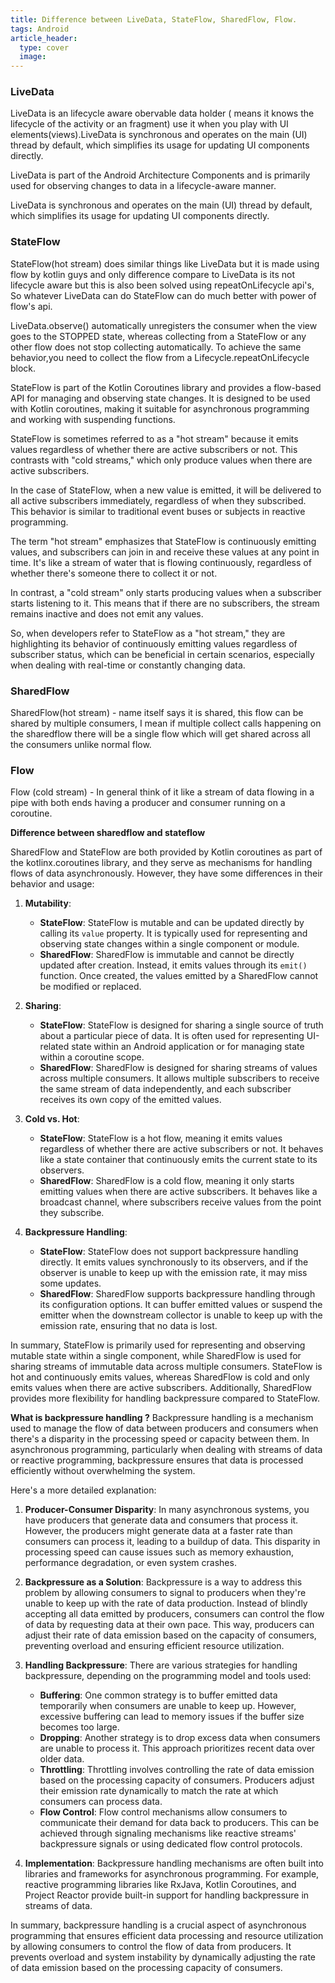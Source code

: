 ```yaml
---
title: Difference between LiveData, StateFlow, SharedFlow, Flow.
tags: Android
article_header:
  type: cover
  image:
---
```


### LiveData
LiveData is an lifecycle aware obervable data holder ( means it knows the lifecycle of the activity or an fragment) use it when you play with UI elements(views).LiveData is synchronous and operates on the main (UI) thread by default, which simplifies its usage for updating UI components directly.

LiveData is part of the Android Architecture Components and is primarily used for observing changes to data in a lifecycle-aware manner.

LiveData is synchronous and operates on the main (UI) thread by default, which simplifies its usage for updating UI components directly.

### StateFlow
StateFlow(hot stream)  does similar things like LiveData but it is made using flow by kotlin guys and  only difference compare to LiveData is its not lifecycle aware but this is also been solved using repeatOnLifecycle api's, So whatever LiveData can do StateFlow can do much better with power of flow's api.

LiveData.observe() automatically unregisters the consumer when the view goes to the STOPPED state, whereas collecting from a StateFlow or any other flow does not stop collecting automatically. To achieve the same behavior,you need to collect the flow from a Lifecycle.repeatOnLifecycle block.

StateFlow is part of the Kotlin Coroutines library and provides a flow-based API for managing and observing state changes.
It is designed to be used with Kotlin coroutines, making it suitable for asynchronous programming and working with suspending functions.

StateFlow is sometimes referred to as a "hot stream" because it emits values regardless of whether there are active subscribers or not. This contrasts with "cold streams," which only produce values when there are active subscribers.

In the case of StateFlow, when a new value is emitted, it will be delivered to all active subscribers immediately, regardless of when they subscribed. This behavior is similar to traditional event buses or subjects in reactive programming.

The term "hot stream" emphasizes that StateFlow is continuously emitting values, and subscribers can join in and receive these values at any point in time. It's like a stream of water that is flowing continuously, regardless of whether there's someone there to collect it or not.

In contrast, a "cold stream" only starts producing values when a subscriber starts listening to it. This means that if there are no subscribers, the stream remains inactive and does not emit any values.

So, when developers refer to StateFlow as a "hot stream," they are highlighting its behavior of continuously emitting values regardless of subscriber status, which can be beneficial in certain scenarios, especially when dealing with real-time or constantly changing data.

### SharedFlow
SharedFlow(hot stream) - name itself says it is shared, this flow can be shared by multiple consumers, I mean if multiple collect calls happening on the sharedflow there will be a single flow which will get shared across all the consumers unlike normal flow.


### Flow
Flow (cold stream) - In general think of it like a stream of data flowing in a pipe with  both ends having a producer and consumer running on a coroutine.


**Difference between sharedflow and stateflow**

SharedFlow and StateFlow are both provided by Kotlin coroutines as part of the kotlinx.coroutines library, and they serve as mechanisms for handling flows of data asynchronously. However, they have some differences in their behavior and usage:

1. **Mutability**:
   - **StateFlow**: StateFlow is mutable and can be updated directly by calling its `value` property. It is typically used for representing and observing state changes within a single component or module.
   - **SharedFlow**: SharedFlow is immutable and cannot be directly updated after creation. Instead, it emits values through its `emit()` function. Once created, the values emitted by a SharedFlow cannot be modified or replaced.

2. **Sharing**:
   - **StateFlow**: StateFlow is designed for sharing a single source of truth about a particular piece of data. It is often used for representing UI-related state within an Android application or for managing state within a coroutine scope.
   - **SharedFlow**: SharedFlow is designed for sharing streams of values across multiple consumers. It allows multiple subscribers to receive the same stream of data independently, and each subscriber receives its own copy of the emitted values.

3. **Cold vs. Hot**:
   - **StateFlow**: StateFlow is a hot flow, meaning it emits values regardless of whether there are active subscribers or not. It behaves like a state container that continuously emits the current state to its observers.
   - **SharedFlow**: SharedFlow is a cold flow, meaning it only starts emitting values when there are active subscribers. It behaves like a broadcast channel, where subscribers receive values from the point they subscribe.

4. **Backpressure Handling**:
   - **StateFlow**: StateFlow does not support backpressure handling directly. It emits values synchronously to its observers, and if the observer is unable to keep up with the emission rate, it may miss some updates.
   - **SharedFlow**: SharedFlow supports backpressure handling through its configuration options. It can buffer emitted values or suspend the emitter when the downstream collector is unable to keep up with the emission rate, ensuring that no data is lost.

In summary, StateFlow is primarily used for representing and observing mutable state within a single component, while SharedFlow is used for sharing streams of immutable data across multiple consumers. StateFlow is hot and continuously emits values, whereas SharedFlow is cold and only emits values when there are active subscribers. Additionally, SharedFlow provides more flexibility for handling backpressure compared to StateFlow.


**What is backpressure handling ?**
Backpressure handling is a mechanism used to manage the flow of data between producers and consumers when there's a disparity in the processing speed or capacity between them. In asynchronous programming, particularly when dealing with streams of data or reactive programming, backpressure ensures that data is processed efficiently without overwhelming the system.

Here's a more detailed explanation:

1. **Producer-Consumer Disparity**: In many asynchronous systems, you have producers that generate data and consumers that process it. However, the producers might generate data at a faster rate than consumers can process it, leading to a buildup of data. This disparity in processing speed can cause issues such as memory exhaustion, performance degradation, or even system crashes.

2. **Backpressure as a Solution**: Backpressure is a way to address this problem by allowing consumers to signal to producers when they're unable to keep up with the rate of data production. Instead of blindly accepting all data emitted by producers, consumers can control the flow of data by requesting data at their own pace. This way, producers can adjust their rate of data emission based on the capacity of consumers, preventing overload and ensuring efficient resource utilization.

3. **Handling Backpressure**: There are various strategies for handling backpressure, depending on the programming model and tools used:
   - **Buffering**: One common strategy is to buffer emitted data temporarily when consumers are unable to keep up. However, excessive buffering can lead to memory issues if the buffer size becomes too large.
   - **Dropping**: Another strategy is to drop excess data when consumers are unable to process it. This approach prioritizes recent data over older data.
   - **Throttling**: Throttling involves controlling the rate of data emission based on the processing capacity of consumers. Producers adjust their emission rate dynamically to match the rate at which consumers can process data.
   - **Flow Control**: Flow control mechanisms allow consumers to communicate their demand for data back to producers. This can be achieved through signaling mechanisms like reactive streams' backpressure signals or using dedicated flow control protocols.

4. **Implementation**: Backpressure handling mechanisms are often built into libraries and frameworks for asynchronous programming. For example, reactive programming libraries like RxJava, Kotlin Coroutines, and Project Reactor provide built-in support for handling backpressure in streams of data.

In summary, backpressure handling is a crucial aspect of asynchronous programming that ensures efficient data processing and resource utilization by allowing consumers to control the flow of data from producers. It prevents overload and system instability by dynamically adjusting the rate of data emission based on the processing capacity of consumers.

